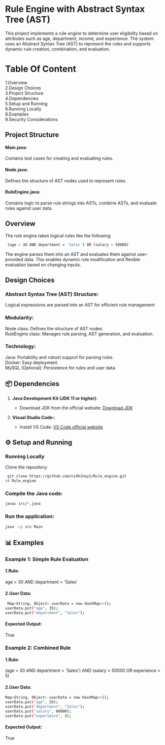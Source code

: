
# Rule Engine with Abstract Syntax Tree (AST)

This project implements a rule engine to determine user eligibility based on attributes such as age, department, income, and experience. The system uses an Abstract Syntax Tree (AST) to represent the rules and supports dynamic rule creation, combination, and evaluation.

# Table Of Content

1.Overview    
2.Design Choices  
3.Project Structure   
4.Dependencies    
5.Setup and Running       
6.Running Locally          
8.Examples    
9.Security Considerations

## Project Structure
 #### Main.java:
 Contains test cases for creating and evaluating rules.
 #### Node.java:
 Defines the structure of AST nodes used to represent rules.
 #### RuleEngine.java:
 Contains logic to parse rule strings into ASTs, combine ASTs, and evaluate rules against user data.



## Overview

The rule engine takes logical rules like the following:

```bash
 (age > 30 AND department = 'Sales') OR (salary > 50000)

```
The engine parses them into an AST and evaluates them against user-provided data. This enables dynamic rule modification and flexible evaluation based on changing inputs.

## Design Choices

### Abstract Syntax Tree (AST) Structure:      
Logical expressions are parsed into an AST for efficient rule management

### Modularity:     
Node class: Defines the structure of AST nodes.     
RuleEngine class: Manages rule parsing, AST generation, and evaluation.     
### Technology:
Java: Portability and robust support for parsing rules.     
Docker: Easy deployment.    
MySQL (Optional): Persistence for rules and user data.

## 📦 Dependencies

1. **Java Development Kit (JDK 11 or higher)**:  
   - Download JDK from the official website: [Download JDK](https://www.oracle.com/java/technologies/javase-downloads.html)

2. **Visual Studio Code:**:  
   - Install VS Code: [VS Code official website](https://code.visualstudio.com/)

## ⚙️ Setup and Running

### Running Locally
Clone the repository:

```bash
 git clone https://github.com/nidhihey1/Rule_engine.git
cd Rule_engine
```
### Compile the Java code:
```bash
javac src/*.java

```
 ### Run the application:
```bash
java -cp src Main

```
## 📊 Examples
### Example 1: Simple Rule Evaluation

#### 1.Rule:     
 age > 30 AND department = 'Sales'   
#### 2.User Data:
```bash
 Map<String, Object> userData = new HashMap<>();
userData.put("age", 35);
userData.put("department", "Sales");
```
#### Expected Output:    
 True
 ### Example 2: Combined Rule

#### 1.Rule:     
 (age > 30 AND department = 'Sales') AND (salary > 50000 OR experience > 5)
#### 2.User Data:
```bash
Map<String, Object> userData = new HashMap<>();
userData.put("age", 35);
userData.put("department", "Sales");
userData.put("salary", 60000);
userData.put("experience", 3);

```
#### Expected Output:    
 True
 
 
